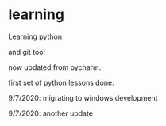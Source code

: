 # learning
Learning python

and git too!

now updated from pycharm.

first set of python lessons done.

9/7/2020: migrating to windows development

9/7/2020: another update
